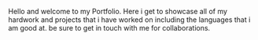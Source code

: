 Hello and welcome to my Portfolio. Here i get to showcase all of my hardwork and projects that i have worked on including the languages that i am good at. be sure to get in touch with me for collaborations.

